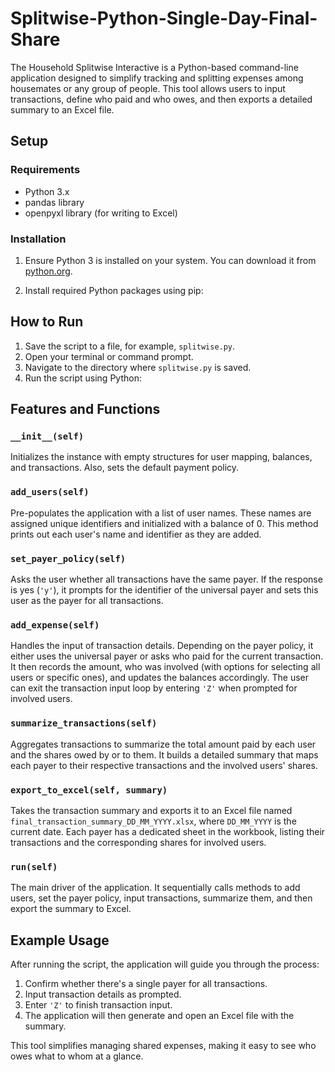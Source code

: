 # Splitwise-Python-Single-Day-Final-Share

The Household Splitwise Interactive is a Python-based command-line application designed to simplify tracking and splitting expenses among housemates or any group of people. This tool allows users to input transactions, define who paid and who owes, and then exports a detailed summary to an Excel file.

## Setup

### Requirements

- Python 3.x
- pandas library
- openpyxl library (for writing to Excel)

### Installation

1. Ensure Python 3 is installed on your system. You can download it from [python.org](https://www.python.org/downloads/).

2. Install required Python packages using pip:


## How to Run

1. Save the script to a file, for example, `splitwise.py`.
2. Open your terminal or command prompt.
3. Navigate to the directory where `splitwise.py` is saved.
4. Run the script using Python:


## Features and Functions

### `__init__(self)`

Initializes the instance with empty structures for user mapping, balances, and transactions. Also, sets the default payment policy.

### `add_users(self)`

Pre-populates the application with a list of user names. These names are assigned unique identifiers and initialized with a balance of 0. This method prints out each user's name and identifier as they are added.

### `set_payer_policy(self)`

Asks the user whether all transactions have the same payer. If the response is yes (`'y'`), it prompts for the identifier of the universal payer and sets this user as the payer for all transactions.

### `add_expense(self)`

Handles the input of transaction details. Depending on the payer policy, it either uses the universal payer or asks who paid for the current transaction. It then records the amount, who was involved (with options for selecting all users or specific ones), and updates the balances accordingly. The user can exit the transaction input loop by entering `'Z'` when prompted for involved users.

### `summarize_transactions(self)`

Aggregates transactions to summarize the total amount paid by each user and the shares owed by or to them. It builds a detailed summary that maps each payer to their respective transactions and the involved users' shares.

### `export_to_excel(self, summary)`

Takes the transaction summary and exports it to an Excel file named `final_transaction_summary_DD_MM_YYYY.xlsx`, where `DD_MM_YYYY` is the current date. Each payer has a dedicated sheet in the workbook, listing their transactions and the corresponding shares for involved users.

### `run(self)`

The main driver of the application. It sequentially calls methods to add users, set the payer policy, input transactions, summarize them, and then export the summary to Excel.

## Example Usage

After running the script, the application will guide you through the process:

1. Confirm whether there's a single payer for all transactions.
2. Input transaction details as prompted.
3. Enter `'Z'` to finish transaction input.
4. The application will then generate and open an Excel file with the summary.

This tool simplifies managing shared expenses, making it easy to see who owes what to whom at a glance.

